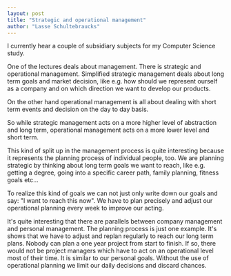 ```yaml
---
layout: post
title: "Strategic and operational management"
author: "Lasse Schultebraucks"
---
```


I currently hear a couple of subsidiary subjects for my Computer Science study.

One of the lectures deals about management. There is strategic and operational management. Simplified strategic management deals about long term goals and market decision, like e.g. how should we represent ourself as a company and on which direction we want to develop our products.

On the other hand operational management is all about dealing with short term events and decision on the day to day basis.

So while strategic management acts on a more higher level of abstraction and long term, operational management acts on a more lower level and short term.

This kind of split up in the management process is quite interesting because it represents the planning process of individual people, too. We are planning strategic by thinking about long term goals we want to reach, like e.g. getting a degree, going into a specific career path, family planning, fitness goals etc...

To realize this kind of goals we can not just only write down our goals and say: "I want to reach this now". We have to plan precisely and adjust our operational planning every week to improve our acting.

It's quite interesting that there are parallels between company management and personal management. The planning process is just one example. It's shows that we have to adjust and replan regularly to reach our long term plans. Nobody can plan a one year project from start to finish. If so, there would not be project managers which have to act on an operational level most of their time. It is similar to our personal goals. Without the use of operational planning we limit our daily decisions and discard chances.